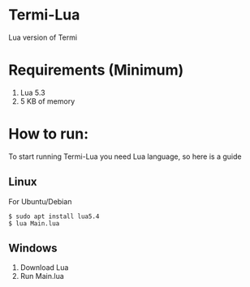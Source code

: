 # Termi-Lua
Lua version of Termi

# Requirements (Minimum)

1. Lua 5.3
2. 5 KB of memory

# How to run:

To start running Termi-Lua you need Lua language, so here is a guide

## Linux

For Ubuntu/Debian
```
$ sudo apt install lua5.4
$ lua Main.lua
```

## Windows

1. Download Lua
2. Run Main.lua
